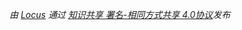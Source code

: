 *由 [Locus](https://byto.top) 通过 [知识共享 署名-相同方式共享 4.0协议](https://creativecommons.org/licenses/by-sa/4.0/)发布*
